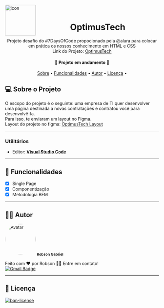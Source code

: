 <img alt="icon" title="#icon" src="https://i.imgur.com/O14s0Df.png" width="100px" align = "left"> <br>
<h1 align="center"> OptimusTech </h1>

<p align="center"> Projeto desafio do #7DaysOfCode propocionado pela @alura para colocar em prática os nossos conhecimento em HTML e CSS
  <br/>
  Link do Projeto: <a href="robsongdev.github.io/optimustech/" >OptimusTech</a>
</p>


<!-- <p align="center">
 <img alt="Tela" title="#Tela" src="" width="400px">

  <img alt="Tela" title="#Tela" src="" width="400px">
</p>
 -->

<h4 align="center"> 
	🚧  Projeto em andamento  🚧
</h4>

<p align="center">
  <a href="#-sobre-o-projeto">Sobre</a> •
  <a href="#-funcionalidades">Funcionalidades</a> •
  <a href="#-autor">Autor</a> •
  <a href="#-licença">Licença</a> •
  
</p>


## 💻 Sobre o Projeto

  O escopo do projeto é o seguinte: uma empresa de TI quer desenvolver uma página destinada a novas contratações e contratou você para desenvolvê-la.<br>
  Para isso, te enviaram um layout no Figma.<br>
  Layout do projeto no figma: <a href="https://www.figma.com/file/mm3MLozvUDGhDRTxSLlGL5/7daysOfCode-HTML-CSS">OptimusTech Layout</a>
  
  
---

### **Utilitários**

-   Editor:  **[Visual Studio Code](https://code.visualstudio.com/)**
---

## 📝 Funcionalidades

- [x] Single Page
- [x] Componentização
- [x] Metodologia BEM
---

## 👨‍💻 Autor

<img style = "border-radius: 50%;" src = "https://avatars.githubusercontent.com/u/61766294?s=460&u=63adaa91f7c8f4a54950026f5a69a44f35e97030&v=4" width = "100px;" alt = "Avatar" />
<sub> <b> Robson Gabriel</b> </sub>

Feito com ❤️ por Robson 👋🏽 Entre em contato!<br>
[![Gmail Badge](https://img.shields.io/badge/-robsong369@gmail.com-c14438?style=flat-square&logo=Gmail&logoColor=white&link=mailto:robsong369@gmail.com)](mailto:robsong369@gmail.com)


---
## 📝 Licença

<a href="./LICENSE">
  <img alt="ban-license" src="https://img.shields.io/apm/l/pack">
</a>
